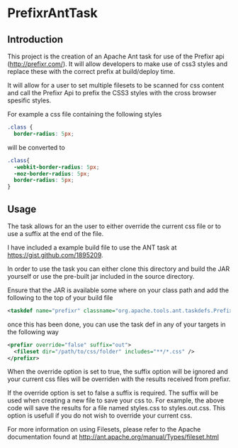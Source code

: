 # PrefixrAntTask

## Introduction

This project is the creation of an Apache Ant task for use of the Prefixr api (http://prefixr.com/). It will 
allow developers to make use of css3 styles and replace these with the correct prefix at build/deploy time.

It will allow for a user to set multiple filesets to be scanned for css content and call the Prefixr Api to prefix 
the CSS3 styles with the cross browser spesific styles.

For example a css file containing the following styles

```css
.class {
  border-radius: 5px;
```

will be converted to 

```css
.class{
  -webkit-border-radius: 5px;
  -moz-border-radius: 5px;
  border-radius: 5px;
}
```

## Usage

The task allows for an the user to either override the current css file or to use a suffix at the end of the file. 

I have included a example build file to use the ANT task at https://gist.github.com/1895209.


In order to use the task you can either clone this directory and build the JAR yourself or use the pre-built jar included in the source directory.

Ensure that the JAR is available some where on your class path and add the following to the top of your build file 

```xml
<taskdef name="prefixr" classname="org.apache.tools.ant.taskdefs.Prefixr" classpath="Prefixr.jar" />
```

once this has been done, you can use the task def in any of your targets in the following way

```xml
<prefixr override="false" suffix="out">
  <fileset dir="/path/to/css/folder" includes="**/*.css" />
</prefixr>
```

When the override option is set to true, the suffix option will be ignored and your current css files will be overriden with the results received from prefixr.

If the override option is set to false a suffix is required. The suffix will be used when creating a new file to save your css to. For example, the above code
will save the results for a file named styles.css to styles.out.css. This option is usefull if you do not wish to override your current css.

For more information on using Filesets, please refer to the Apache documentation found at http://ant.apache.org/manual/Types/fileset.html
    